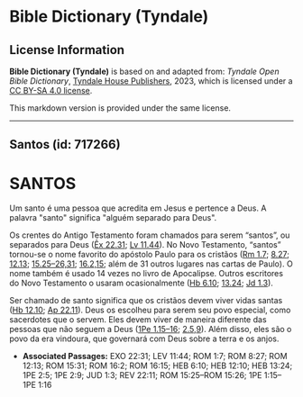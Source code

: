 # Bible Dictionary (Tyndale)

## License Information

**Bible Dictionary (Tyndale)** is based on and adapted from: _Tyndale Open Bible Dictionary_, [Tyndale House Publishers](https://tyndaleopenresources.com/), 2023, which is licensed under a [CC BY-SA 4.0 license](https://creativecommons.org/licenses/by-sa/4.0/legalcode.en).

This markdown version is provided under the same license.



--------------------------------

## Santos (id: 717266)

SANTOS
======

Um santo é uma pessoa que acredita em Jesus e pertence a Deus. A palavra "santo" significa "alguém separado para Deus".

Os crentes do Antigo Testamento foram chamados para serem “santos”, ou separados para Deus ([Êx 22\.31](https://ref.ly/Exod22:31); [Lv 11\.44](https://ref.ly/Lev11:44)). No Novo Testamento, “santos” tornou\-se o nome favorito do apóstolo Paulo para os cristãos ([Rm 1\.7](https://ref.ly/Rom1:7); [8\.27](https://ref.ly/Rom8:27); [12\.13](https://ref.ly/Rom12:13); [15\.25–26,31](https://ref.ly/Rom15:25-Rom15:26,Rom15:31); [16\.2,15](https://ref.ly/Rom16:2,Rom16:15); além de 31 outros lugares nas cartas de Paulo). O nome também é usado 14 vezes no livro de Apocalipse. Outros escritores do Novo Testamento o usaram ocasionalmente ([Hb 6\.10](https://ref.ly/Heb6:10); [13\.24](https://ref.ly/Heb13:24); [Jd 1\.3](https://ref.ly/Jude1:3)).

Ser chamado de santo significa que os cristãos devem viver vidas santas ([Hb 12\.10](https://ref.ly/Heb12:10); [Ap 22\.11](https://ref.ly/Rev22:11)). Deus os escolheu para serem seu povo especial, como sacerdotes que o servem. Eles devem viver de maneira diferente das pessoas que não seguem a Deus ([1Pe 1\.15–16](https://ref.ly/1Pet1:15-1Pet1:16); [2\.5,9](https://ref.ly/1Pet2:5,1Pet2:9)). Além disso, eles são o povo da era vindoura, que governará com Deus sobre a terra e os anjos.

* **Associated Passages:** EXO 22:31; LEV 11:44; ROM 1:7; ROM 8:27; ROM 12:13; ROM 15:31; ROM 16:2; ROM 16:15; HEB 6:10; HEB 12:10; HEB 13:24; 1PE 2:5; 1PE 2:9; JUD 1:3; REV 22:11; ROM 15:25–ROM 15:26; 1PE 1:15–1PE 1:16

